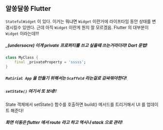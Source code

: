 ## 알쏭달쏭 Flutter


`StatefulWidget` 이 있다. 이거는 뭐냐면 `Widget` 이란거에 라이프타임 동안 상태를 변경시킬수 있덴다. 근데 아직 `Widget` 이란게 뭔지 잘 모르겠음. Flutter 의 대부분이 `Widget` 이라는데!!!

##### _(undersocre) 이게 private 프로퍼티를 쓰고 싶을때 쓰는거라더라! Dart 문법!
 
```Dart
class MyClass {
	final _privateProperty = 'sssss';
}
```

##### `Matirial App` 을 만들기 위해서는 `Scaffold` 라는걸로 감싸줘야한다! 

##### `setState()` 여기서 또 보네!!
State 객체에서 setState() 함수를 호출하면 build() 메서드를 트리거해서 UI 를 업데이트 해준다!

##### 화면 이동은 flutter 에서 route 라고 하고 역시나 stack 으로 관리!

